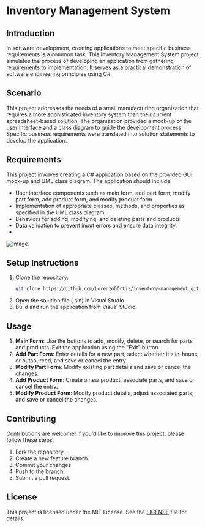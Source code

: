 # Inventory Management System

## Introduction
In software development, creating applications to meet specific business requirements is a common task. This Inventory Management System project simulates the process of developing an application from gathering requirements to implementation. It serves as a practical demonstration of software engineering principles using C#.

## Scenario
This project addresses the needs of a small manufacturing organization that requires a more sophisticated inventory system than their current spreadsheet-based solution. The organization provided a mock-up of the user interface and a class diagram to guide the development process. Specific business requirements were translated into solution statements to develop the application.

## Requirements
This project involves creating a C# application based on the provided GUI mock-up and UML class diagram. The application should include:
- User interface components such as main form, add part form, modify part form, add product form, and modify product form.
- Implementation of appropriate classes, methods, and properties as specified in the UML class diagram.
- Behaviors for adding, modifying, and deleting parts and products.
- Data validation to prevent input errors and ensure data integrity.
- 
![image](https://github.com/LorenzoDOrtiz/Inventory-Management-System/assets/7910477/ce5be1a4-202b-42d9-a569-4650e7adb54f)

## Setup Instructions
1. Clone the repository:
   ```bash
   git clone https://github.com/LorenzoDOrtiz/inventory-management.git
   ```
2. Open the solution file (.sln) in Visual Studio.
3. Build and run the application from Visual Studio.

## Usage
1. **Main Form**: Use the buttons to add, modify, delete, or search for parts and products. Exit the application using the "Exit" button.
2. **Add Part Form**: Enter details for a new part, select whether it's in-house or outsourced, and save or cancel the entry.
3. **Modify Part Form**: Modify existing part details and save or cancel the changes.
4. **Add Product Form**: Create a new product, associate parts, and save or cancel the entry.
5. **Modify Product Form**: Modify product details, adjust associated parts, and save or cancel the changes.

## Contributing
Contributions are welcome! If you'd like to improve this project, please follow these steps:
1. Fork the repository.
2. Create a new feature branch.
3. Commit your changes.
4. Push to the branch.
5. Submit a pull request.

## License
This project is licensed under the MIT License. See the [LICENSE](LICENSE) file for details.
